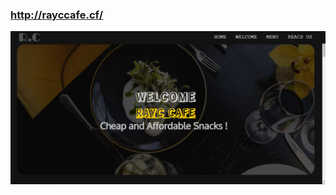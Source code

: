 ### http://rayccafe.cf/

<img src="https://raw.githubusercontent.com/jaycode8/Personal-Web-Portfolio/main/src/Components/About/Projects/img/rayc.png" />
